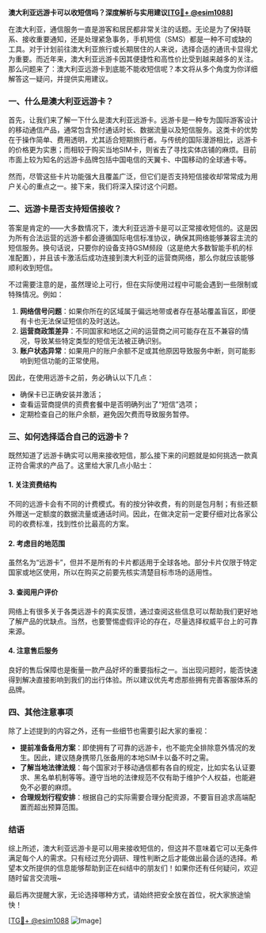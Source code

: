 **澳大利亚远游卡可以收短信吗？深度解析与实用建议[[TG💪+ @esim1088](https://t.me/s/esim1088)]**

在澳大利亚，通信服务一直是游客和居民都非常关注的话题。无论是为了保持联系、接收重要通知，还是处理紧急事务，手机短信（SMS）都是一种不可或缺的工具。对于计划前往澳大利亚旅行或长期居住的人来说，选择合适的通讯卡显得尤为重要。而近年来，澳大利亚远游卡因其便捷性和高性价比受到越来越多的关注。那么问题来了：澳大利亚远游卡到底能不能收短信呢？本文将从多个角度为你详细解答这一疑问，并提供实用建议。

### 一、什么是澳大利亚远游卡？

首先，让我们来了解一下什么是澳大利亚远游卡。远游卡是一种专为国际游客设计的移动通信产品，通常包含预付通话时长、数据流量以及短信服务。这类卡的优势在于操作简单、费用透明，尤其适合短期旅行者。与传统的国际漫游相比，远游卡的价格更为实惠；而相较于购买当地SIM卡，则省去了寻找实体店铺的麻烦。目前市面上较为知名的远游卡品牌包括中国电信的天翼卡、中国移动的全球通卡等。

然而，尽管这些卡片功能强大且覆盖广泛，但它们是否支持短信接收却常常成为用户关心的重点之一。接下来，我们将深入探讨这个问题。

### 二、远游卡是否支持短信接收？

答案是肯定的——大多数情况下，澳大利亚远游卡是可以正常接收短信的。这是因为所有合法运营的远游卡都会遵循国际电信标准协议，确保其网络能够兼容主流的短信服务。换句话说，只要你的设备支持GSM频段（这是绝大多数智能手机的标准配置），并且该卡激活后成功连接到澳大利亚的运营商网络，那么你就应该能够顺利收到短信。

不过需要注意的是，虽然理论上可行，但在实际使用过程中可能会遇到一些限制或特殊情况。例如：

1. **网络信号问题**：如果你所在的区域属于偏远地带或者存在基站覆盖盲区，即便有卡也无法保证短信的及时送达。
2. **运营商政策差异**：不同国家和地区之间的运营商之间可能存在互不兼容的情况，导致某些特定类型的短信无法被正确识别。
3. **账户状态异常**：如果用户的账户余额不足或其他原因导致服务中断，则可能影响到短信功能的正常使用。

因此，在使用远游卡之前，务必确认以下几点：
- 确保卡已正确安装并激活；
- 查看运营商提供的资费套餐中是否明确列出了“短信”选项；
- 定期检查自己的账户余额，避免因欠费而导致服务暂停。

### 三、如何选择适合自己的远游卡？

既然知道了远游卡确实可以用来接收短信，那么接下来的问题就是如何挑选一款真正符合需求的产品了。这里给大家几点小贴士：

#### 1. 关注资费结构
不同的远游卡会有不同的计费模式。有的按分钟收费，有的则是包月制；有些还额外赠送一定额度的数据流量或通话时间。因此，在做决定前一定要仔细对比各家公司的收费标准，找到性价比最高的方案。

#### 2. 考虑目的地范围
虽然名为“远游卡”，但并不是所有的卡片都适用于全球各地。部分卡片仅限于特定国家或地区使用，所以在购买之前要先核实清楚目标市场的适用性。

#### 3. 查阅用户评价
网络上有很多关于各类远游卡的真实反馈，通过查阅这些信息可以帮助我们更好地了解产品的优缺点。当然，也要警惕虚假评论的存在，尽量选择权威平台上的可靠来源。

#### 4. 注意售后服务
良好的售后保障也是衡量一款产品好坏的重要指标之一。当出现问题时，能否快速得到解决直接影响到我们的出行体验。所以建议优先考虑那些拥有完善客服体系的品牌。

### 四、其他注意事项

除了上述提到的内容之外，还有一些细节也需要引起大家的重视：

- **提前准备备用方案**：即使拥有了可靠的远游卡，也不能完全排除意外情况的发生。因此，建议随身携带几张备用的本地SIM卡以备不时之需。
- **了解当地法律法规**：每个国家对于移动通信都有各自的规定，比如实名认证要求、黑名单机制等等。遵守当地的法律规范不仅有助于维护个人权益，也能避免不必要的麻烦。
- **合理规划行程安排**：根据自己的实际需要合理分配资源，不要盲目追求高端配置而超出预算范围。

### 结语

综上所述，澳大利亚远游卡是可以用来接收短信的，但这并不意味着它可以无条件满足每个人的需求。只有经过充分调研、理性判断之后才能做出最合适的选择。希望本文所提供的信息能够帮助到正在纠结中的朋友们！如果你还有任何疑问，欢迎随时留言交流哦~

最后再次提醒大家，无论选择哪种方式，请始终把安全放在首位，祝大家旅途愉快！

[[TG💪+ @esim1088](https://t.me/s/esim1088) ![Image](https://i.postimg.cc/4NQfJmqS/Snipaste-2025-05-13-00-14-12.png)]